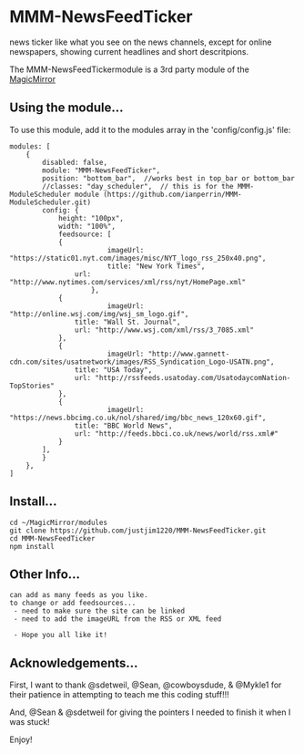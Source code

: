 # MMM-NewsFeedTicker
news ticker like what you see on the news channels, except for online newspapers, showing current headlines and short descritpions. 

The MMM-NewsFeedTickermodule is a 3rd party module of the <a href=https://github.com/MichMich/MagicMirror/tree/developMagicMirror>MagicMirror</a>

## Using the module...

To use this module, add it to the modules array in the 'config/config.js' file:
```
modules: [
	{
		disabled: false,
		module: "MMM-NewsFeedTicker",
		position: "bottom_bar",	 //works best in top_bar or bottom_bar
		//classes: "day_scheduler",  // this is for the MMM-ModuleScheduler module (https://github.com/ianperrin/MMM-ModuleScheduler.git)
		config: {
			height: "100px",
			width: "100%",
			feedsource: [
			{
                		imageUrl: "https://static01.nyt.com/images/misc/NYT_logo_rss_250x40.png",
               			title: "New York Times",
				url: "http://www.nytimes.com/services/xml/rss/nyt/HomePage.xml"
            		},
			{
                		imageUrl: "http://online.wsj.com/img/wsj_sm_logo.gif",
				title: "Wall St. Journal",
				url: "http://www.wsj.com/xml/rss/3_7085.xml"
			},
			{
                		imageUrl: "http://www.gannett-cdn.com/sites/usatnetwork/images/RSS_Syndication_Logo-USATN.png",
				title: "USA Today",
				url: "http://rssfeeds.usatoday.com/UsatodaycomNation-TopStories"
			},
			{
                		imageUrl: "https://news.bbcimg.co.uk/nol/shared/img/bbc_news_120x60.gif",
				title: "BBC World News",
				url: "http://feeds.bbci.co.uk/news/world/rss.xml#"
			}
		],
		}
	},
]
```

## Install...
```
cd ~/MagicMirror/modules
git clone https://github.com/justjim1220/MMM-NewsFeedTicker.git
cd MMM-NewsFeedTicker
npm install
```

## Other Info...
```
can add as many feeds as you like.
to change or add feedsources... 
 - need to make sure the site can be linked 
 - need to add the imageURL from the RSS or XML feed
 
 - Hope you all like it!
```



## Acknowledgements...
First, I want to thank @sdetweil, @Sean, @cowboysdude, & @Mykle1 for their patience in attempting to teach me this coding stuff!!!

And, @Sean & @sdetweil for giving the pointers I needed to finish it when I was stuck!

Enjoy!
